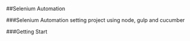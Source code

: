 ##Selenium Automation

###Selenium Automation setting project using node, gulp and cucumber

###Getting Start